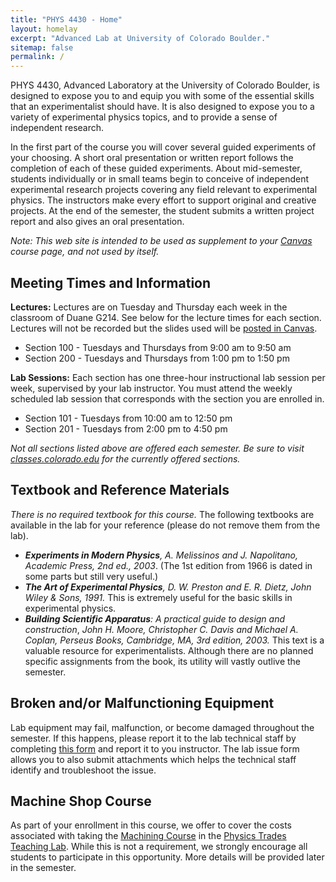 ```yaml
---
title: "PHYS 4430 - Home"
layout: homelay
excerpt: "Advanced Lab at University of Colorado Boulder."
sitemap: false
permalink: /
---
```


PHYS 4430, Advanced Laboratory at the University of Colorado Boulder, is designed to expose you to and equip you with some of the essential skills that an experimentalist should have. It is also designed to expose you to a variety of experimental physics topics, and to provide a sense of independent research.

In the first part of the course you will cover several guided experiments of your choosing. A short oral presentation or written report follows the completion of each of these guided experiments. About mid-semester, students individually or in small teams begin to conceive of independent experimental research projects covering any field relevant to experimental physics. The instructors make every effort to support original and creative projects. At the end of the semester, the student submits a written project report and also gives an oral presentation.

*Note: This web site is intended to be used as supplement to your [Canvas](https://canvas.colorado.edu/) course page, and not used by itself.*


## Meeting Times and Information

**Lectures:** Lectures are on Tuesday and Thursday each week in the classroom of Duane G214. See below for the lecture times for each section. Lectures will not be recorded but the slides used will be [posted in Canvas](https://canvas.colorado.edu/).

- Section 100 - Tuesdays and Thursdays from 9:00 am to 9:50 am
- Section 200 - Tuesdays and Thursdays from 1:00 pm to 1:50 pm

**Lab Sessions:** Each section has one three-hour instructional lab session per week, supervised by your lab instructor. You must attend the weekly scheduled lab session that corresponds with the section you are enrolled in. 

- Section 101 - Tuesdays from 10:00 am to 12:50 pm
- Section 201 - Tuesdays from 2:00 pm to 4:50 pm

*Not all sections listed above are offered each semester. Be sure to visit [classes.colorado.edu](https://classes.colorado.edu) for the currently offered sections.*

## Textbook and Reference Materials

*There is no required textbook for this course.* The following textbooks are available in the lab for your reference (please do not remove them from the lab). 

- ***Experiments in Modern Physics**, A. Melissinos and J. Napolitano, Academic Press, 2nd ed., 2003*. (The 1st edition from 1966 is dated in some parts but still very useful.) 
- ***The Art of Experimental Physics**, D. W. Preston and E. R. Dietz, John Wiley & Sons, 1991.* This is extremely useful for the basic skills in experimental physics. 
- ***Building Scientific Apparatus**: A practical guide to design and construction*, *John H. Moore, Christopher C. Davis and Michael A. Coplan, Perseus Books, Cambridge, MA, 3rd edition, 2003.* This text is a valuable resource for experimentalists. Although there are no planned specific assignments from the book, its utility will vastly outlive the semester.


## Broken and/or Malfunctioning Equipment

Lab equipment may fail, malfunction, or become damaged throughout the semester. If this happens, please report it to the lab technical staff by completing [this form](/PHYS-4430/report-lab-issue) and report it to you instructor. The lab issue form allows you to also submit attachments which helps the technical staff identify and troubleshoot the issue. 

## Machine Shop Course

As part of your enrollment in this course, we offer to cover the costs associated with taking the [Machining Course](https://www.colorado.edu/physics/partners/trades-teaching-lab/classes) in the [Physics Trades Teaching Lab](https://www.colorado.edu/physics/partners/trades-teaching-lab). While this is not a requirement, we strongly encourage all students to participate in this opportunity. More details will be provided later in the semester.

